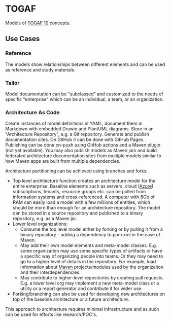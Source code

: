 # TOGAF
Models of [TOGAF 10](https://www.opengroup.org/togaf/10thedition) concepts. 

## Use Cases

### Reference

The models show relationships between different elements and can be used as reference and study materials.

### Tailor

Model documentation can be "subclassed" and customized to the needs of specific "enterprise" which can be an individual, a team, or an organization.

### Architecture As Code

Create instances of model definitions in YAML, document them in Markdown with embedded Drawio and PlantUML diagrams. 
Store in an "Architecture Repository", e.g. a Git repository.
Generate and publish documentation sites. On GitHub it can be done with GitHub Pages. Publishing can be done on-push using GitHub actions and a Maven plugin (not yet available).
You may also publish models as Maven jars and build federated architecture documentation sites from multiple models similar to how Maven apps are built from multiple dependencies.

Architecture partitioning can be achieved using branches and forks:

* Top level archtiecture function creates an architecture model for the entire enterprise. Baseline elements such as servers, cloud ([Azure](https://github.com/Nasdanika-Models/azure)) subscriptions, tenants, resource groups etc. can be pulled from information systems and cross-referenced. A computer with 8Gb of RAM can easily load a model with a few millions of entities, which should be more than enough for an architecture repository. The model can be stored in a source repository and published to a binary repository, e.g. as a Maven jar.
* Lower level organizations:
    * Consume the top level model either by forking or by pulling it from a binary repository - adding a dependency to pom.xml in the case of Maven.
    * May add their own model elements and meta-model classes. E.g. some organization may use some specific types of artifacts or have a specific way of organizing people into teams. Or they may need to go to a higher level of details in the repository. For example, load information about [Maven](https://github.com/Nasdanika-Models/maven) projects/modules used by the organizaiton and their interdependencies.
    * May contribute to higher-level repositories by creating pull requests. E.g. a lower level org may implement a new meta-model class or a utility or a report generator and contribute it for wider use.
* Forking/branching can also be used for developing new architectures on top of the baseline architecture or a future architecture.

This approach to architecture requires minimal infrastructure and as such can be used for efforts like research/POC's.
